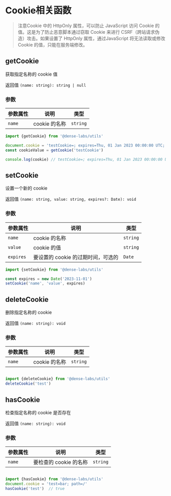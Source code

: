 # Cookie相关函数

> 注意Cookie 中的 HttpOnly 属性，可以防止 JavaScript 访问 Cookie 的值。这是为了防止恶意脚本通过窃取 Cookie 来进行 CSRF（跨站请求伪造）攻击。如果设置了 HttpOnly 属性，通过JavaScript 将无法读取或修改 Cookie 的值，只能在服务端修改。


## getCookie

获取指定名称的 cookie 值

返回值 `(name: string): string | null`

### 参数

| **参数属性**  | **说明**     | **类型**  |
| ------------ | ------------ | --------- |
| `name`       | cookie 的名称 | `string` |

```js
import {getCookie} from '@dense-labs/utils'

document.cookie = 'testCookie=; expires=Thu, 01 Jan 2023 00:00:00 UTC;'
const cookieValue = getCookie('testCookie')

console.log(cookie) // testCookie=; expires=Thu, 01 Jan 2023 00:00:00 UTC;
```


## setCookie

设置一个新的 cookie

返回值 `(name: string, value: string, expires?: Date): void`

### 参数

| **参数属性**  | **说明**     | **类型**  |
| ------------ | ------------ | --------- |
| `name`       | cookie 的名称 | `string` |
| `value`     | cookie 的值 | `string` |
| `expires`   | 要设置的 cookie 的过期时间，可选的 | `Date` |


```js
import {setCookie} from '@dense-labs/utils'

const expires = new Date('2023-11-01')
setCookie('name', 'value', expires)

```

## deleteCookie

删除指定名称的 cookie

返回值 `(name: string): void`

### 参数

| **参数属性**  | **说明**     | **类型**  |
| ------------ | ------------ | --------- |
| `name`       | cookie 的名称 | `string` |


```js

import {deleteCookie} from '@dense-labs/utils'
deleteCookie('test')

```

## hasCookie

检查指定名称的 cookie 是否存在

返回值 `(name: string): void`

### 参数

| **参数属性**  | **说明**     | **类型**  |
| ------------ | ------------ | --------- |
| `name`       | 要检查的 cookie 的名称 | `string` |


```js

import {hasCookie} from '@dense-labs/utils'
document.cookie = 'test=bar; path=/'
hasCookie('test')  // true

```